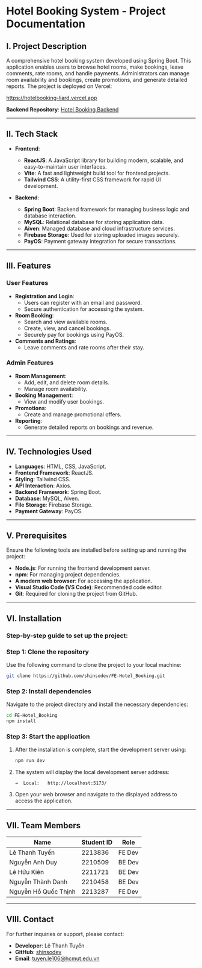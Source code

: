 # Hotel Booking System - Project Documentation

## I. Project Description
A comprehensive hotel booking system developed using Spring Boot. This application enables users to browse hotel rooms, make bookings, leave comments, rate rooms, and handle payments. Administrators can manage room availability and bookings, create promotions, and generate detailed reports. The project is deployed on Vercel:

https://hotelbooking-liard.vercel.app

**Backend Repository**: [Hotel Booking Backend](https://github.com/AndyBk1202/HotelBooking)

---

## II. Tech Stack
- **Frontend**:
  - **ReactJS**: A JavaScript library for building modern, scalable, and easy-to-maintain user interfaces.
  - **Vite**: A fast and lightweight build tool for frontend projects.
  - **Tailwind CSS**: A utility-first CSS framework for rapid UI development.

- **Backend**:
  - **Spring Boot**: Backend framework for managing business logic and database interaction.
  - **MySQL**: Relational database for storing application data.
  - **Aiven**: Managed database and cloud infrastructure services.
  - **Firebase Storage**: Used for storing uploaded images securely.
  - **PayOS**: Payment gateway integration for secure transactions.

---

## III. Features
### User Features
- **Registration and Login**:
  - Users can register with an email and password.
  - Secure authentication for accessing the system.
- **Room Booking**:
  - Search and view available rooms.
  - Create, view, and cancel bookings.
  - Securely pay for bookings using PayOS.
- **Comments and Ratings**:
  - Leave comments and rate rooms after their stay.

### Admin Features
- **Room Management**:
  - Add, edit, and delete room details.
  - Manage room availability.
- **Booking Management**:
  - View and modify user bookings.
- **Promotions**:
  - Create and manage promotional offers.
- **Reporting**:
  - Generate detailed reports on bookings and revenue.

---

## IV. Technologies Used
- **Languages**: HTML, CSS, JavaScript.
- **Frontend Framework**: ReactJS.
- **Styling**: Tailwind CSS.
- **API Interaction**: Axios.
- **Backend Framework**: Spring Boot.
- **Database**: MySQL, Aiven.
- **File Storage**: Firebase Storage.
- **Payment Gateway**: PayOS.

---

## V. Prerequisites
Ensure the following tools are installed before setting up and running the project:
- **Node.js**: For running the frontend development server.
- **npm**: For managing project dependencies.
- **A modern web browser**: For accessing the application.
- **Visual Studio Code (VS Code)**: Recommended code editor.
- **Git**: Required for cloning the project from GitHub.

---

## VI. Installation
### Step-by-step guide to set up the project:

### Step 1: Clone the repository
Use the following command to clone the project to your local machine:
```bash
git clone https://github.com/shinsodev/FE-Hotel_Booking.git
```

### Step 2: Install dependencies
Navigate to the project directory and install the necessary dependencies:
```bash
cd FE-Hotel_Booking
npm install
```

### Step 3: Start the application
1. After the installation is complete, start the development server using:
   ```bash
   npm run dev
   ```
2. The system will display the local development server address:
   ```
   ➔  Local:   http://localhost:5173/
   ```
3. Open your web browser and navigate to the displayed address to access the application.

---

## VII. Team Members
| Name                  | Student ID | Role               |
|-----------------------|------------|--------------------|
| Lê Thanh Tuyển       | 2213836    |       FE Dev        |
| Nguyễn Anh Duy       | 2210509    |       BE Dev        |
| Lê Hữu Kiên          | 2211721    |       BE Dev        |
| Nguyễn Thành Danh    | 2210458    |       BE Dev        |
| Nguyễn Hồ Quốc Thịnh | 2213287    |       FE Dev        |

---

## VIII. Contact
For further inquiries or support, please contact:
- **Developer**: Lê Thanh Tuyển
- **GitHub**: [shinsodev](https://github.com/shinsodev)
- **Email**: tuyen.le106@hcmut.edu.vn
